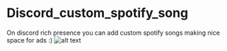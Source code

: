 # Discord_custom_spotify_song
On discord rich presence you can add custom spotify songs making nice space for ads :)
![alt text](https://github.com/L30Zboss/Discord_custom_spotify_song/blob/blop/screenshot_22.jpg?raw=true)
